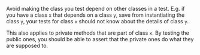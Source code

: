 Avoid making the class you test depend on other classes in a test. E.g. if you have a class `x` that depends on a class `y`, save from instantiating the class `y`, your tests for class `x` should not know about the details of class `y`.

This also applies to private methods that are part of class `x`. By testing the public ones, you should be able to assert that the private ones do what they are supposed to.
